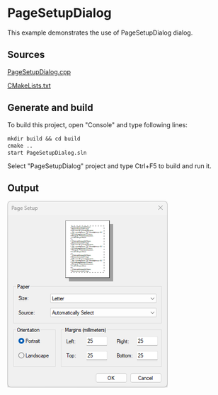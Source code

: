 # PageSetupDialog

This example demonstrates the use of PageSetupDialog dialog.

## Sources

[PageSetupDialog.cpp](PageSetupDialog.cpp)

[CMakeLists.txt](CMakeLists.txt)

## Generate and build

To build this project, open "Console" and type following lines:

``` shell
mkdir build && cd build
cmake .. 
start PageSetupDialog.sln
```

Select "PageSetupDialog" project and type Ctrl+F5 to build and run it.

## Output

![Screenshot](../../../docs/Pictures/PageSetupDialog.png)
